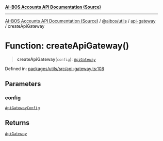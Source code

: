[**AI-BOS Accounts API Documentation (Source)**](../../../../README.md)

***

[AI-BOS Accounts API Documentation (Source)](../../../../README.md) / [@aibos/utils](../../README.md) / [api-gateway](../README.md) / createApiGateway

# Function: createApiGateway()

> **createApiGateway**(`config`): [`ApiGateway`](../interfaces/ApiGateway.md)

Defined in: [packages/utils/src/api-gateway.ts:108](https://github.com/pohlai88/accounts/blob/48103fb36d28b2b9bfb33472b6de2f719773cde9/packages/utils/src/api-gateway.ts#L108)

## Parameters

### config

[`ApiGatewayConfig`](../interfaces/ApiGatewayConfig.md)

## Returns

[`ApiGateway`](../interfaces/ApiGateway.md)

